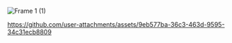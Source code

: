 

![Frame 1 (1)](https://github.com/user-attachments/assets/998a0e13-2d7e-45ef-9809-60ee820300d4)


https://github.com/user-attachments/assets/9eb577ba-36c3-463d-9595-34c31ecb8809

